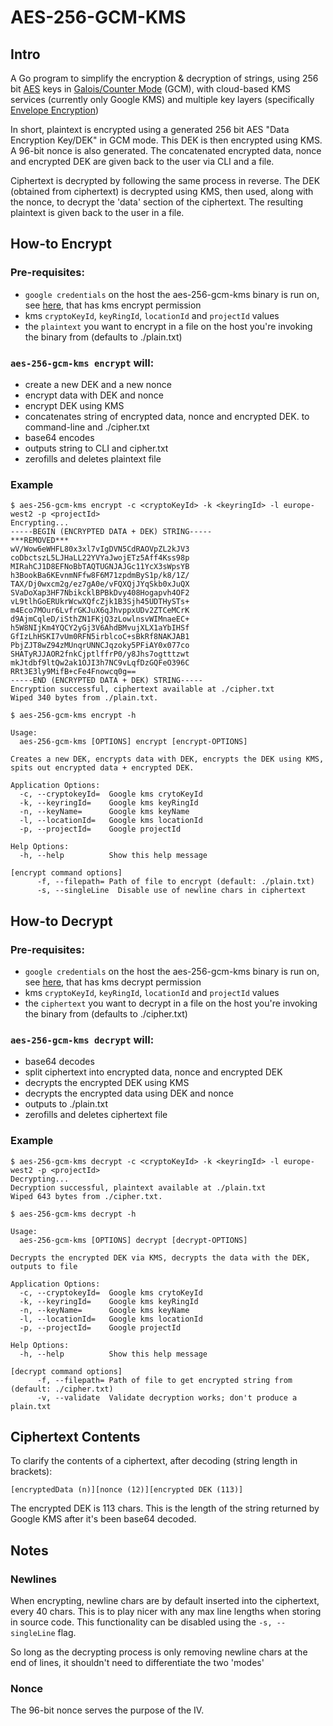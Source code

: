 # AES-256-GCM-KMS

## Intro

A Go program to simplify the encryption & decryption of strings, using 256 bit [AES](https://en.wikipedia.org/wiki/Advanced_Encryption_Standard) keys in [Galois/Counter Mode](https://en.wikipedia.org/wiki/Galois/Counter_Mode) (GCM), with cloud-based KMS services (currently only Google KMS) and multiple key layers (specifically [Envelope Encryption](https://cloud.google.com/kms/docs/envelope-encryption))

In short, plaintext is encrypted using a generated 256 bit AES "Data Encryption Key/DEK" in GCM mode. This DEK is then encrypted using KMS. A 96-bit nonce is also generated. The concatenated encrypted data, nonce and encrypted DEK are given back to the user via CLI and a file.

Ciphertext is decrypted by following the same process in reverse. The DEK (obtained from ciphertext) is decrypted using KMS, then used, along with the nonce, to decrypt the 'data' section of the ciphertext. The resulting plaintext is given back to the user in a file.

## How-to Encrypt

### Pre-requisites:
* `google credentials` on the host the aes-256-gcm-kms binary is run on, see [here](https://godoc.org/golang.org/x/oauth2/google#FindDefaultCredentials), that has kms encrypt permission
* kms `cryptoKeyId`, `keyRingId`, `locationId` and `projectId` values
* the `plaintext` you want to encrypt in a file on the host you're invoking the binary from (defaults to ./plain.txt)

### `aes-256-gcm-kms encrypt` will:
* create a new DEK and a new nonce
* encrypt data with DEK and nonce
* encrypt DEK using KMS
* concatenates string of encrypted data, nonce and encrypted DEK. to command-line and ./cipher.txt
* base64 encodes
* outputs string to CLI and cipher.txt
* zerofills and deletes plaintext file

### Example

```
$ aes-256-gcm-kms encrypt -c <cryptoKeyId> -k <keyringId> -l europe-west2 -p <projectId>
Encrypting...
-----BEGIN (ENCRYPTED DATA + DEK) STRING-----
***REMOVED***
wV/Wow6eWHFL80x3xl7vIgDVN5CdRAOVpZL2kJV3
coDbctszL5LJHaLL22YVYaJwojETz5Aff4Kss98p
MIRahCJ1D8EFNoBbTAQTUGNJAJGc11YcX3sWpsYB
h3BookBa6KEvnmNFfw8F6M71zpdmByS1p/k8/1Z/
TAX/Dj0wxcm2g/ez7gA0e/vFQXQjJYqSkb0xJuQX
SVaDoXap3HF7NbikcklBPBkDvy408Hogapvh4OF2
vL9tlhGoERUkrWcwXQfcZjk1B3Sjh45UDTHySTs+
m4Eco7MOur6LvfrGKJuX6qJhvppxUDv2ZTCeMCrK
d9AjmCqleD/iSthZN1FKjQ3zLowlnsvWIMnaeEC+
h5W8NIjKm4YQCY2yGj3V6AhdBMvujXLX1aYbIHSf
GfIzLhHSKI7vUm0RFN5irblcoC+sBkRf8NAKJAB1
PbjZJT8wZ94zMUnqrUNNCJqzoky5PFiAY0x077co
SHATyRJJAOR2fnkCjptlffrP0/y8Jhs7ogtttzwt
mkJtdbf9ltQw2ak1OJI3h7NC9vLqfDzGQFeO396C
RRt3E3ly9MifB+cFe4Fnowcq0g==
-----END (ENCRYPTED DATA + DEK) STRING-----
Encryption successful, ciphertext available at ./cipher.txt
Wiped 340 bytes from ./plain.txt.
```

```
$ aes-256-gcm-kms encrypt -h

Usage:
  aes-256-gcm-kms [OPTIONS] encrypt [encrypt-OPTIONS]

Creates a new DEK, encrypts data with DEK, encrypts the DEK using KMS, spits out encrypted data + encrypted DEK.

Application Options:
  -c, --cryptokeyId=  Google kms crytoKeyId
  -k, --keyringId=    Google kms keyRingId
  -n, --keyName=      Google kms keyName
  -l, --locationId=   Google kms locationId
  -p, --projectId=    Google projectId

Help Options:
  -h, --help          Show this help message

[encrypt command options]
      -f, --filepath= Path of file to encrypt (default: ./plain.txt)
      -s, --singleLine  Disable use of newline chars in ciphertext
```

## How-to Decrypt

### Pre-requisites:
* `google credentials` on the host the aes-256-gcm-kms binary is run on, see [here](https://godoc.org/golang.org/x/oauth2/google#FindDefaultCredentials), that has kms decrypt permission
* kms `cryptoKeyId`, `keyRingId`, `locationId` and `projectId` values
* the `ciphertext` you want to decrypt in a file on the host you're invoking the binary from (defaults to ./cipher.txt)

### `aes-256-gcm-kms decrypt` will:
* base64 decodes
* split ciphertext into encrypted data, nonce and encrypted DEK
* decrypts the encrypted DEK using KMS
* decrypts the encrypted data using DEK and nonce
* outputs to ./plain.txt
* zerofills and deletes ciphertext file

### Example

```
$ aes-256-gcm-kms decrypt -c <cryptoKeyId> -k <keyringId> -l europe-west2 -p <projectId>
Decrypting...
Decryption successful, plaintext available at ./plain.txt
Wiped 643 bytes from ./cipher.txt.
```

```
$ aes-256-gcm-kms decrypt -h

Usage:
  aes-256-gcm-kms [OPTIONS] decrypt [decrypt-OPTIONS]

Decrypts the encrypted DEK via KMS, decrypts the data with the DEK, outputs to file

Application Options:
  -c, --cryptokeyId=  Google kms crytoKeyId
  -k, --keyringId=    Google kms keyRingId
  -n, --keyName=      Google kms keyName
  -l, --locationId=   Google kms locationId
  -p, --projectId=    Google projectId

Help Options:
  -h, --help          Show this help message

[decrypt command options]
      -f, --filepath= Path of file to get encrypted string from (default: ./cipher.txt)
      -v, --validate  Validate decryption works; don't produce a plain.txt
```

## Ciphertext Contents

To clarify the contents of a ciphertext, after decoding (string length in brackets):

```
[encryptedData (n)][nonce (12)][encrypted DEK (113)]
```

The encrypted DEK is 113 chars. This is the length of the string returned by Google KMS after it's been base64 decoded.

## Notes

### Newlines

When encrypting, newline chars are by default inserted into the ciphertext, every 40 chars. This is to play nicer with any max line lengths when storing in source code. This functionality can be disabled using the `-s, --singleLine` flag.

So long as the decrypting process is only removing newline chars at the end of lines, it shouldn't need to differentiate the two 'modes'

### Nonce

The 96-bit nonce serves the purpose of the IV.
